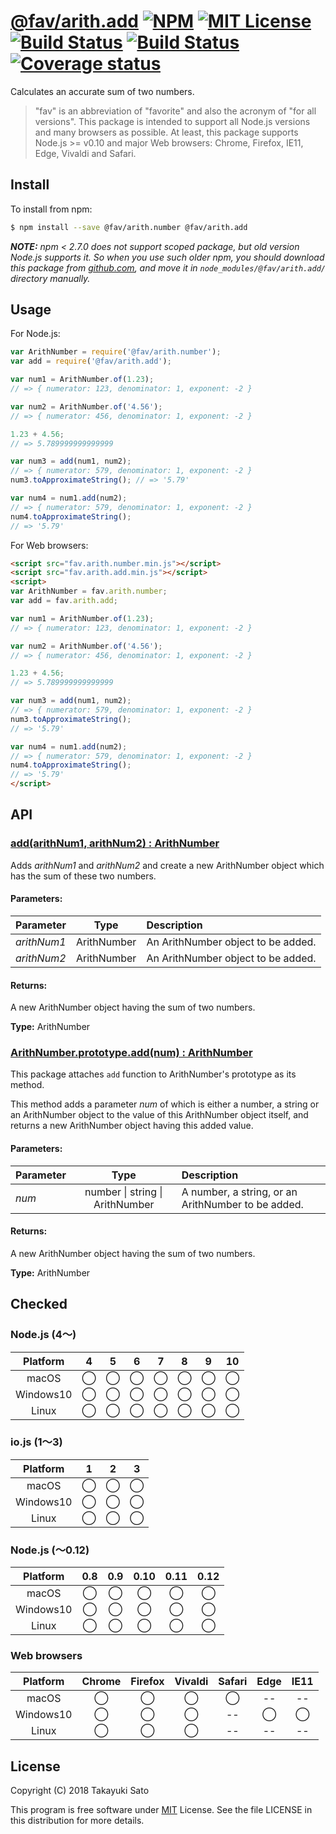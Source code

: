 # [@fav/arith.add][repo-url] [![NPM][npm-img]][npm-url] [![MIT License][mit-img]][mit-url] [![Build Status][travis-img]][travis-url] [![Build Status][appveyor-img]][appveyor-url] [![Coverage status][coverage-img]][coverage-url]

Calculates an accurate sum of two numbers.

> "fav" is an abbreviation of "favorite" and also the acronym of "for all versions".
> This package is intended to support all Node.js versions and many browsers as possible.
> At least, this package supports Node.js >= v0.10 and major Web browsers: Chrome, Firefox, IE11, Edge, Vivaldi and Safari.


## Install

To install from npm:

```sh
$ npm install --save @fav/arith.number @fav/arith.add
```

***NOTE:*** *npm < 2.7.0 does not support scoped package, but old version Node.js supports it. So when you use such older npm, you should download this package from [github.com][repo-url], and move it in `node_modules/@fav/arith.add/` directory manually.*


## Usage

For Node.js:

```js
var ArithNumber = require('@fav/arith.number');
var add = require('@fav/arith.add');

var num1 = ArithNumber.of(1.23);
// => { numerator: 123, denominator: 1, exponent: -2 }

var num2 = ArithNumber.of('4.56');
// => { numerator: 456, denominator: 1, exponent: -2 }

1.23 + 4.56;
// => 5.789999999999999

var num3 = add(num1, num2);
// => { numerator: 579, denominator: 1, exponent: -2 }
num3.toApproximateString(); // => '5.79'

var num4 = num1.add(num2);
// => { numerator: 579, denominator: 1, exponent: -2 }
num4.toApproximateString();
// => '5.79'
```

For Web browsers:

```html
<script src="fav.arith.number.min.js"></script>
<script src="fav.arith.add.min.js"></script>
<script>
var ArithNumber = fav.arith.number;
var add = fav.arith.add;

var num1 = ArithNumber.of(1.23);
// => { numerator: 123, denominator: 1, exponent: -2 }

var num2 = ArithNumber.of('4.56');
// => { numerator: 456, denominator: 1, exponent: -2 }

1.23 + 4.56;
// => 5.789999999999999

var num3 = add(num1, num2);
// => { numerator: 579, denominator: 1, exponent: -2 }
num3.toApproximateString();
// => '5.79'

var num4 = num1.add(num2);
// => { numerator: 579, denominator: 1, exponent: -2 }
num4.toApproximateString();
// => '5.79'
</script>
```


## API

### <u>add(arithNum1, arithNum2) : ArithNumber</u>

Adds *arithNum1* and *arithNum2* and create a new ArithNumber object which has the sum of these two numbers.

#### Parameters:

| Parameter    |  Type       | Description                            |
|:-------------|:-----------:|:---------------------------------------|
| *arithNum1*  | ArithNumber | An ArithNumber object to be added.     |
| *arithNum2*  | ArithNumber | An ArithNumber object to be added.     |

#### Returns:

A new ArithNumber object having the sum of two numbers.

**Type:** ArithNumber


### <u>ArithNumber.prototype.add(num) : ArithNumber</u>

This package attaches `add` function to ArithNumber's prototype as its method.

This method adds a parameter *num* of which is either a number, a string or an ArithNumber object to the value of this ArithNumber object itself, and returns a new ArithNumber object having this added value.

#### Parameters:

| Parameter   |  Type           | Description                               |
|:------------|:---------------:|:------------------------------------------|
| *num*       | number &#124; string &#124; ArithNumber | A number, a string, or an ArithNumber to be added. |

#### Returns:

A new ArithNumber object having the sum of two numbers.

**Type:** ArithNumber

## Checked
                                                                   
### Node.js (4〜)

| Platform  |   4    |   5    |   6    |   7    |   8    |   9    |   10   |
|:---------:|:------:|:------:|:------:|:------:|:------:|:------:|:------:|
| macOS     |&#x25ef;|&#x25ef;|&#x25ef;|&#x25ef;|&#x25ef;|&#x25ef;|&#x25ef;|
| Windows10 |&#x25ef;|&#x25ef;|&#x25ef;|&#x25ef;|&#x25ef;|&#x25ef;|&#x25ef;|
| Linux     |&#x25ef;|&#x25ef;|&#x25ef;|&#x25ef;|&#x25ef;|&#x25ef;|&#x25ef;|

### io.js (1〜3)

| Platform  |   1    |   2    |   3    |
|:---------:|:------:|:------:|:------:|
| macOS     |&#x25ef;|&#x25ef;|&#x25ef;|
| Windows10 |&#x25ef;|&#x25ef;|&#x25ef;|
| Linux     |&#x25ef;|&#x25ef;|&#x25ef;|

### Node.js (〜0.12)

| Platform  |  0.8   |  0.9   |  0.10  |  0.11  |  0.12  |
|:---------:|:------:|:------:|:------:|:------:|:------:|
| macOS     |&#x25ef;|&#x25ef;|&#x25ef;|&#x25ef;|&#x25ef;|
| Windows10 |&#x25ef;|&#x25ef;|&#x25ef;|&#x25ef;|&#x25ef;|
| Linux     |&#x25ef;|&#x25ef;|&#x25ef;|&#x25ef;|&#x25ef;|

### Web browsers

| Platform  | Chrome | Firefox | Vivaldi | Safari |  Edge  | IE11   |
|:---------:|:------:|:-------:|:-------:|:------:|:------:|:------:|
| macOS     |&#x25ef;|&#x25ef; |&#x25ef; |&#x25ef;|   --   |   --   |
| Windows10 |&#x25ef;|&#x25ef; |&#x25ef; |   --   |&#x25ef;|&#x25ef;|
| Linux     |&#x25ef;|&#x25ef; |&#x25ef; |   --   |   --   |   --   |


## License

Copyright (C) 2018 Takayuki Sato

This program is free software under [MIT][mit-url] License.
See the file LICENSE in this distribution for more details.

[repo-url]: https://github.com/sttk/fav-arith.add/
[npm-img]: https://img.shields.io/badge/npm-v0.1.1-blue.svg
[npm-url]: https://www.npmjs.com/package/@fav/arith.add
[mit-img]: https://img.shields.io/badge/license-MIT-green.svg
[mit-url]: https://opensource.org/licenses/MIT
[travis-img]: https://travis-ci.org/sttk/fav-arith.add.svg?branch=master
[travis-url]: https://travis-ci.org/sttk/fav-arith.add
[appveyor-img]: https://ci.appveyor.com/api/projects/status/github/sttk/fav-arith.add?branch=master&svg=true
[appveyor-url]: https://ci.appveyor.com/project/sttk/fav-arith-add
[coverage-img]: https://coveralls.io/repos/github/sttk/fav-arith.add/badge.svg?branch=master
[coverage-url]: https://coveralls.io/github/sttk/fav-arith.add?branch=master

